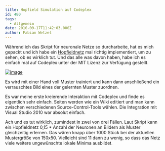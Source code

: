 ```yaml
---
title: Hopfield Simulation auf Codeplex
id: 480
tags:
  - Allgemein
date: 2010-09-17T11:42:03.000Z
author: Fabian Wetzel
---
```


Während ich das Skript für neuronale Netze so durcharbeite, hat es mich gepackt und ich habe ein [Hopfieldnetz](http://hopfieldsimulation.codeplex.com/ "Hopfield Simulation auf Codeplex") mal richtig implementiert, um zu sehen, ob es wirklich tut. Und das alle was davon haben, habe ich es einfach mal auf Codeplex unter der MIT Lizenz zur Verfügung gestellt.

[![image](https://az275061.vo.msecnd.net/blogmedia/2010/09/image39.png "image")](http://hopfieldsimulation.codeplex.com/)

Es wird mit einer Hand voll Muster trainiert und kann dann anschließend ein verrauschtes Bild eines der gelernten Muster zuordnen.

Es war meine erste kreierende Interaktion mit Codeplex und finde es eigentlich sehr einfach. Seiten werden wie ein Wiki editiert und man kann zwischen verschiedenen Source-Control-Tools wählen. Die Integration mit Visual Studio 2010 war absolut einfach.

Ach und es tut wirklich, zumindest in zwei von drei Fällen. Laut Skript kann ein Hopfieldnetz 0,15 * Anzahl der Neuronen an Bildern als Muster gleichzeitig erlernen. Das wären knapp über 1000 Stück bei der aktuellen Mustergröße von 150x50\. Vielleicht sind 11 dann zu wenig, so dass das Netz viele weitere ungewünschte lokale Minima ausbildet.

